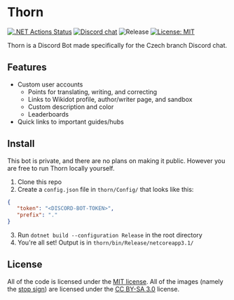 # Thorn
[![.NET Actions Status](https://github.com/scp-cs/Thorn/workflows/.NET/badge.svg)](https://github.com/scp-cs/Thorn/actions) [![Discord chat](https://img.shields.io/discord/536983829437480984?logo=discord)](https://discord.gg/ZAdfEJ4) ![Release](https://img.shields.io/github/release/scp-cs/Thorn.svg) [![License: MIT](https://img.shields.io/badge/License-MIT-yellow.svg)](https://opensource.org/licenses/MIT)

Thorn is a Discord Bot made specifically for the Czech branch Discord chat.

## Features
* Custom user accounts
	* Points for translating, writing, and correcting
	* Links to Wikidot profile, author/writer page, and sandbox
	* Custom description and color
	* Leaderboards
* Quick links to important guides/hubs

## Install
This bot is private, and there are no plans on making it public. However you are free to run Thorn locally yourself.

1. Clone this repo
2. Create a `config.json` file in `thorn/Config/` that looks like this:
```json
{
   "token": "<DISCORD-BOT-TOKEN>",
   "prefix": "."
}
```
3. Run `dotnet build --configuration Release` in the root directory
4. You're all set! Output is in `thorn/bin/Release/netcoreapp3.1/`

## License
All of the code is licensed under the [MIT license](https://opensource.org/licenses/MIT). All of the images (namely the [stop sign](https://github.com/scp-cs/Thorn/blob/master/thorn/Media/stop.png)) are licensed under the [CC BY-SA 3.0](https://creativecommons.org/licenses/by-sa/3.0/) license.
